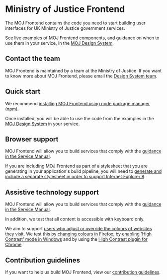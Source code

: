 # Ministry of Justice Frontend

The MOJ Frontend contains the code you need to start building user interfaces for UK Ministry of Justice government services.

See live examples of MOJ Frontend components, and guidance on when to use them in your service, in the [MOJ Design System](https://mojdt-design-system.herokuapp.com/).

## Contact the team

MOJ Frontend is maintained by a team at the Ministry of Justice. If you want to know more about MOJ Frontend, please email the [Design System team](mailto:design-system@digital.justice.gov.uk).

## Quick start

We recommend [installing MOJ Frontend using node package manager (npm)](docs/installation/installing-with-npm.md).

Once installed, you will be able to use the code from the examples in the [MOJ Design System](https://mojdt-design-system.herokuapp.com/)
in your service.

## Browser support

MOJ Frontend will allow you to build services that comply with the [guidance in the Service Manual][service-manual-browsers].

If you are including MOJ Frontend as part of a stylesheet that you are generating in your application's build pipeline, you will need to [generate and
include a separate stylesheet in order to support Internet Explorer 8](docs/installation/supporting-internet-explorer-8.md).

[service-manual-browsers]: https://www.gov.uk/service-manual/technology/designing-for-different-browsers-and-devices#browsers-to-test-in

## Assistive technology support

MOJ Frontend will allow you to build services that comply with the [guidance in the Service Manual][service-manual-assistive-technologies].

In addition, we test that all content is accessible with keyboard only.

We aim to support [users who adjust or override the colours of websites they visit][how-users-change-colours-on-websites]. We test this by [changing colours in Firefox][changing-colours-in-firefox], by [enabling 'High Contrast' mode in Windows][enabling-high-contrast-mode-in-windows] and by using the [High Contrast plugin for Chrome][high-contrast-plugin-for-chrome].

[service-manual-assistive-technologies]: https://www.gov.uk/service-manual/technology/testing-with-assistive-technologies#what-to-test

[changing-colours-in-firefox]:
https://support.mozilla.org/en-US/kb/change-fonts-and-colors-websites-use

[enabling-high-contrast-mode-in-windows]:
https://support.microsoft.com/en-gb/help/13862/windows-use-high-contrast-mode

[high-contrast-plugin-for-chrome]: https://chrome.google.com/webstore/detail/high-contrast/djcfdncoelnlbldjfhinnjlhdjlikmph?hl=en-US

[how-users-change-colours-on-websites]:
https://accessibility.blog.gov.uk/2017/03/27/how-users-change-colours-on-websites/

## Contribution guidelines

If you want to help us build MOJ Frontend, view our [contribution guidelines](CONTRIBUTING.md).